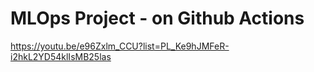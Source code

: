 # MLOps Project - on Github Actions

https://youtu.be/e96Zxlm_CCU?list=PL_Ke9hJMFeR-i2hkL2YD54klIsMB25las
